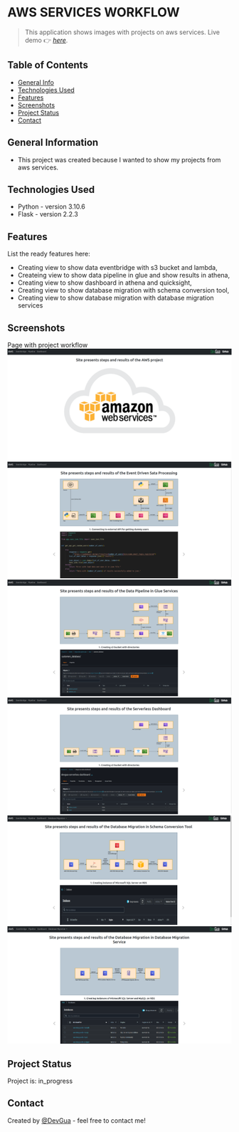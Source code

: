 # AWS SERVICES WORKFLOW
> This application shows images with projects on aws services. 
> Live demo 👉 [_here_](http://mateuszgua.pythonanywhere.com/).


## Table of Contents
* [General Info](#general-information)
* [Technologies Used](#technologies-used)
* [Features](#features)
* [Screenshots](#screenshots)
* [Project Status](#project-status)
* [Contact](#contact)


## General Information
- This project was created because I wanted to show my projects from aws services.


## Technologies Used
- Python - version 3.10.6
- Flask - version 2.2.3


## Features
List the ready features here:
- Creating view to show data eventbridge with s3 bucket and lambda,
- Createing view to show data pipeline in glue and show results in athena,
- Creating view to show dashboard in athena and quicksight,
- Creating view to show database migration with schema conversion tool,
- Creating view to show database migration with database migration services


## Screenshots
Page with project workflow
![Example screenshot](./static/index.png)
![Example screenshot](./static/eventbridge.png)
![Example screenshot](./static/pipeline.png)
![Example screenshot](./static/dashboard.png)
![Example screenshot](./static/migrationSCT.png)
![Example screenshot](./static/migrationDMS.png)


## Project Status
Project is: in_progress


## Contact
Created by [@DevGua](https://devgua-portfolio.web.app/) - feel free to contact me!
